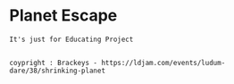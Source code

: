 # Planet Escape

	It's just for Educating Project


	coypright : Brackeys - https://ldjam.com/events/ludum-dare/38/shrinking-planet 

